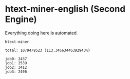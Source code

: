 # htext-miner-english (Second Engine)

Everything doing here is automated.

```
htext-miner

total: 10794/9523 (113.34663446392943%)

job0: 2437
job1: 2539
job2: 3412
job3: 2406
```